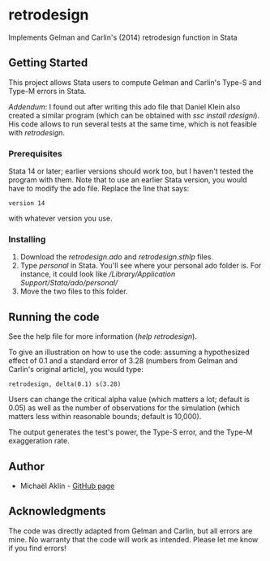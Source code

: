 # retrodesign
Implements Gelman and Carlin's (2014) retrodesign function in Stata

## Getting Started

This project allows Stata users to compute Gelman and Carlin's Type-S and Type-M errors in Stata. 

_Addendum_: I found out after writing this ado file that Daniel Klein also created a similar program (which can be obtained with _ssc install rdesigni_). His code allows to run several tests at the same time, which is not feasible with *retrodesign*. 

### Prerequisites

Stata 14 or later; earlier versions should work too, but I haven't tested the program with them. Note that to use an earlier Stata version, you would have to modify the ado file. Replace the line that says:
```
version 14
```

with whatever version you use.

### Installing

1. Download the *retrodesign.ado* and *retrodesign.sthlp* files. 
2. Type *personal* in Stata. You'll see where your personal ado folder is. For instance, it could look like _/Library/Application Support/Stata/ado/personal/_
3. Move the two files to this folder. 

## Running the code

See the help file for more information (_help retrodesign_). 

To give an illustration on how to use the code: assuming a hypothesized effect of 0.1 and a standard error of 3.28 (numbers from Gelman and Carlin's original article), you would type:
```
retrodesign, delta(0.1) s(3.28)
```

Users can change the critical alpha value (which matters a lot; default is 0.05) as well as the number of observations for the simulation (which matters less within reasonable bounds; default is 10,000).

The output generates the test's power, the Type-S error, and the Type-M exaggeration rate. 

## Author

* Michaël Aklin - [GitHub page](https://github.com/michaelaklin)

## Acknowledgments

The code was directly adapted from Gelman and Carlin, but all errors are mine. No warranty that the code will work as intended. Please let me know if you find errors! 
